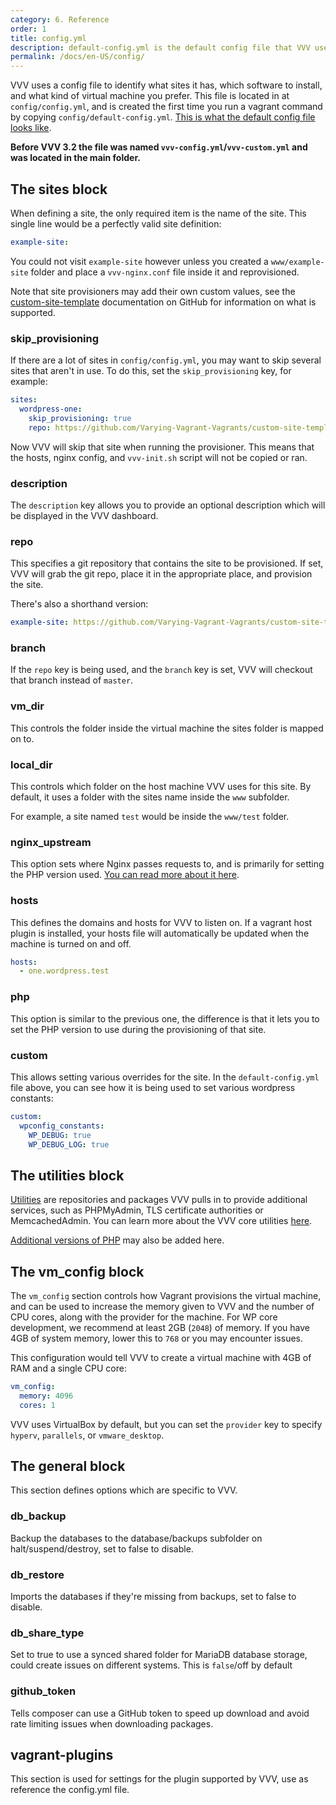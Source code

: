 ```yaml
---
category: 6. Reference
order: 1
title: config.yml
description: default-config.yml is the default config file that VVV uses to set itself up. Use config.yml to make changes and add your own site.
permalink: /docs/en-US/config/
---
```


VVV uses a config file to identify what sites it has, which software to install, and what kind of virtual machine you prefer. This file is located in at `config/config.yml`, and is created the first time you run a vagrant command by copying `config/default-config.yml`. [This is what the default config file looks like](https://raw.githubusercontent.com/Varying-Vagrant-Vagrants/VVV/stable/config/default-config.yml).

**Before VVV 3.2 the file was named `vvv-config.yml`/`vvv-custom.yml` and was located in the main folder.**

## The sites block

When defining a site, the only required item is the name of the site. This single line would be a perfectly valid site definition:

```yaml
example-site:
```

You could not visit `example-site` however unless you created a `www/example-site` folder and place a `vvv-nginx.conf` file inside it and reprovisioned.

Note that site provisioners may add their own custom values, see the [custom-site-template](https://github.com/Varying-Vagrant-Vagrants/custom-site-template/blob/master/README.md) documentation on GitHub for information on what is supported.

### skip_provisioning

If there are a lot of sites in `config/config.yml`, you may want to skip several sites that aren't in use. To do this, set the `skip_provisioning` key, for example:

```yaml
sites:
  wordpress-one:
    skip_provisioning: true
    repo: https://github.com/Varying-Vagrant-Vagrants/custom-site-template.git
```

Now VVV will skip that site when running the provisioner. This means that the hosts, nginx config, and `vvv-init.sh` script will not be copied or ran.

### description

The `description` key allows you to provide an optional description which will be displayed in the VVV dashboard.

### repo

This specifies a git repository that contains the site to be provisioned. If set, VVV will grab the git repo, place it in the appropriate place, and provision the site.

There's also a shorthand version:

```yaml
example-site: https://github.com/Varying-Vagrant-Vagrants/custom-site-template.git
```

### branch

If the `repo` key is being used, and the `branch` key is set, VVV will checkout that branch instead of `master`.

### vm_dir

This controls the folder inside the virtual machine the sites folder is mapped on to.

### local_dir

This controls which folder on the host machine VVV uses for this site. By default, it uses a folder with the sites name inside the `www` subfolder.

For example, a site named `test` would be inside the `www/test` folder.

### nginx_upstream

This option sets where Nginx passes requests to, and is primarily for setting the PHP version used. [You can read more about it here](adding-a-new-site/changing-php-version.md).

### hosts

This defines the domains and hosts for VVV to listen on. If a vagrant host plugin is installed, your hosts file will automatically be updated when the machine is turned on and off.

```yaml
hosts:
  - one.wordpress.test
```

### php

This option is similar to the previous one, the difference is that it lets you to set the PHP version to use during the provisioning of that site.

### custom

This allows setting various overrides for the site. In the `default-config.yml` file above, you can see how it is being used to set various wordpress constants:

```yaml
custom:
  wpconfig_constants:
    WP_DEBUG: true
    WP_DEBUG_LOG: true
```

## The utilities block

[Utilities](https://varyingvagrantvagrants.org/docs/en-US/utilities/) are repositories and packages VVV pulls in to provide additional services, such as PHPMyAdmin, TLS certificate authorities or MemcachedAdmin. You can learn more about the VVV core utilities [here](https://varyingvagrantvagrants.org/docs/en-US/utilities/).

[Additional versions of PHP](adding-a-new-site/changing-php-version.md) may also be added here.

## The vm_config block

The `vm_config` section controls how Vagrant provisions the virtual machine, and can be used to increase the memory given to VVV and the number of CPU cores, along with the provider for the machine. For WP core development, we recommend at least 2GB (`2048`) of memory. If you have 4GB of system memory, lower this to `768` or you may encounter issues.

This configuration would tell VVV to create a virtual machine with 4GB of RAM and a single CPU core:

```yaml
vm_config:
  memory: 4096
  cores: 1
```

VVV uses VirtualBox by default, but you can set the `provider` key to specify `hyperv`, `parallels`, or `vmware_desktop`.

## The general block

This section defines options which are specific to VVV.

### db_backup

Backup the databases to the database/backups subfolder on halt/suspend/destroy, set to false to disable.

### db_restore

Imports the databases if they're missing from backups, set to false to disable.

### db_share_type

Set to true to use a synced shared folder for MariaDB database storage, could create issues on different systems. This is `false`/off by default

### github_token

Tells composer can use a GitHub token to speed up download and avoid rate limiting issues when downloading packages.

## vagrant-plugins

This section is used for settings for the plugin supported by VVV, use as reference the config.yml file.
